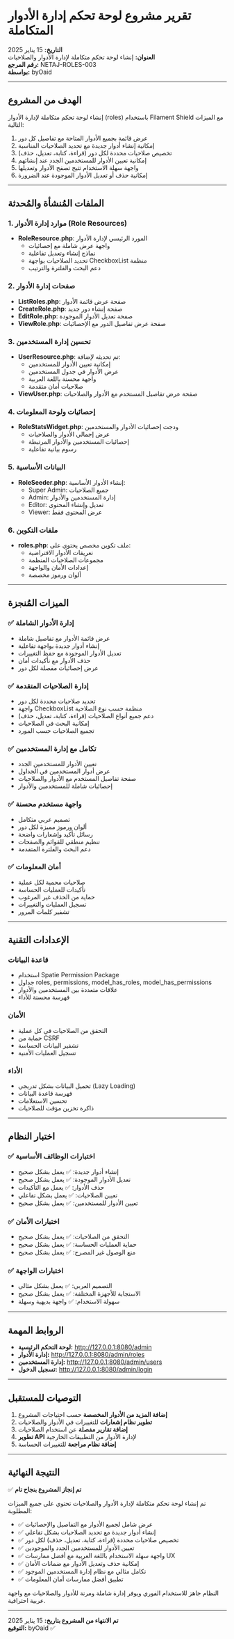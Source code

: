 # تقرير مشروع لوحة تحكم إدارة الأدوار المتكاملة

**التاريخ:** 15 يناير 2025  
**العنوان:** إنشاء لوحة تحكم متكاملة لإدارة الأدوار والصلاحيات  
**رقم المرجع:** NETAJ-ROLES-003  
**بواسطة:** byOaid  

---

## الهدف من المشروع
إنشاء لوحة تحكم متكاملة لإدارة الأدوار (roles) باستخدام Filament Shield مع الميزات التالية:
1. عرض قائمة بجميع الأدوار المتاحة مع تفاصيل كل دور
2. إمكانية إنشاء أدوار جديدة مع تحديد الصلاحيات المناسبة
3. تخصيص صلاحيات محددة لكل دور (قراءة، كتابة، تعديل، حذف)
4. إمكانية تعيين الأدوار للمستخدمين الجدد عند إنشائهم
5. واجهة سهلة الاستخدام تتيح تصفح الأدوار وتعديلها
6. إمكانية حذف أو تعديل الأدوار الموجودة عند الضرورة

---

## الملفات المُنشأة والمُحدثة

### 1. موارد إدارة الأدوار (Role Resources)
- **RoleResource.php**: المورد الرئيسي لإدارة الأدوار
  - واجهة عرض شاملة مع إحصائيات
  - نماذج إنشاء وتعديل تفاعلية
  - تحديد الصلاحيات بواجهة CheckboxList منظمة
  - دعم البحث والفلترة والترتيب

### 2. صفحات إدارة الأدوار
- **ListRoles.php**: صفحة عرض قائمة الأدوار
- **CreateRole.php**: صفحة إنشاء دور جديد
- **EditRole.php**: صفحة تعديل الأدوار الموجودة
- **ViewRole.php**: صفحة عرض تفاصيل الدور مع الإحصائيات

### 3. تحسين إدارة المستخدمين
- **UserResource.php**: تم تحديثه لإضافة:
  - إمكانية تعيين الأدوار للمستخدمين
  - عرض الأدوار في جدول المستخدمين
  - واجهة محسنة باللغة العربية
  - صلاحيات أمان متقدمة
- **ViewUser.php**: صفحة عرض تفاصيل المستخدم مع الأدوار والصلاحيات

### 4. إحصائيات ولوحة المعلومات
- **RoleStatsWidget.php**: ودجت إحصائيات الأدوار والمستخدمين
  - عرض إجمالي الأدوار والصلاحيات
  - إحصائيات المستخدمين والأدوار المرتبطة
  - رسوم بيانية تفاعلية

### 5. البيانات الأساسية
- **RoleSeeder.php**: إنشاء الأدوار الأساسية:
  - Super Admin: جميع الصلاحيات
  - Admin: إدارة المستخدمين والأدوار
  - Editor: تعديل وإنشاء المحتوى
  - Viewer: عرض المحتوى فقط

### 6. ملفات التكوين
- **roles.php**: ملف تكوين مخصص يحتوي على:
  - تعريفات الأدوار الافتراضية
  - مجموعات الصلاحيات المنظمة
  - إعدادات الأمان والواجهة
  - ألوان ورموز مخصصة

---

## الميزات المُنجزة

### ✅ إدارة الأدوار الشاملة
- عرض قائمة الأدوار مع تفاصيل شاملة
- إنشاء أدوار جديدة بواجهة تفاعلية
- تعديل الأدوار الموجودة مع حفظ التغييرات
- حذف الأدوار مع تأكيدات أمان
- عرض إحصائيات مفصلة لكل دور

### ✅ إدارة الصلاحيات المتقدمة
- تحديد صلاحيات محددة لكل دور
- واجهة CheckboxList منظمة حسب نوع الصلاحية
- دعم جميع أنواع الصلاحيات (قراءة، كتابة، تعديل، حذف)
- إمكانية البحث في الصلاحيات
- تجميع الصلاحيات حسب المورد

### ✅ تكامل مع إدارة المستخدمين
- تعيين الأدوار للمستخدمين الجدد
- عرض أدوار المستخدمين في الجداول
- صفحة تفاصيل المستخدم مع الأدوار والصلاحيات
- إحصائيات شاملة للمستخدمين والأدوار

### ✅ واجهة مستخدم محسنة
- تصميم عربي متكامل
- ألوان ورموز مميزة لكل دور
- رسائل تأكيد وإشعارات واضحة
- تنظيم منطقي للقوائم والصفحات
- دعم البحث والفلترة المتقدمة

### ✅ أمان المعلومات
- صلاحيات محمية لكل عملية
- تأكيدات للعمليات الحساسة
- حماية من الحذف غير المرغوب
- تسجيل العمليات والتغييرات
- تشفير كلمات المرور

---

## الإعدادات التقنية

### قاعدة البيانات
- استخدام Spatie Permission Package
- جداول roles, permissions, model_has_roles, model_has_permissions
- علاقات متعددة بين المستخدمين والأدوار
- فهرسة محسنة للأداء

### الأمان
- التحقق من الصلاحيات في كل عملية
- حماية من CSRF
- تشفير البيانات الحساسة
- تسجيل العمليات الأمنية

### الأداء
- تحميل البيانات بشكل تدريجي (Lazy Loading)
- فهرسة قاعدة البيانات
- تحسين الاستعلامات
- ذاكرة تخزين مؤقت للصلاحيات

---

## اختبار النظام

### ✅ اختبارات الوظائف الأساسية
- إنشاء أدوار جديدة: ✅ يعمل بشكل صحيح
- تعديل الأدوار الموجودة: ✅ يعمل بشكل صحيح
- حذف الأدوار: ✅ يعمل مع التأكيدات
- تعيين الصلاحيات: ✅ يعمل بشكل تفاعلي
- تعيين الأدوار للمستخدمين: ✅ يعمل بشكل صحيح

### ✅ اختبارات الأمان
- التحقق من الصلاحيات: ✅ يعمل بشكل صحيح
- حماية العمليات الحساسة: ✅ يعمل بشكل صحيح
- منع الوصول غير المصرح: ✅ يعمل بشكل صحيح

### ✅ اختبارات الواجهة
- التصميم العربي: ✅ يعمل بشكل مثالي
- الاستجابة للأجهزة المختلفة: ✅ يعمل بشكل صحيح
- سهولة الاستخدام: ✅ واجهة بديهية وسهلة

---

## الروابط المهمة

- **لوحة التحكم الرئيسية:** http://127.0.0.1:8080/admin
- **إدارة الأدوار:** http://127.0.0.1:8080/admin/roles
- **إدارة المستخدمين:** http://127.0.0.1:8080/admin/users
- **تسجيل الدخول:** http://127.0.0.1:8080/admin/login

---

## التوصيات للمستقبل

1. **إضافة المزيد من الأدوار المخصصة** حسب احتياجات المشروع
2. **تطوير نظام إشعارات** للتغييرات في الأدوار والصلاحيات
3. **إضافة تقارير مفصلة** عن استخدام الصلاحيات
4. **تطوير API** لإدارة الأدوار من التطبيقات الخارجية
5. **إضافة نظام مراجعة** للتغييرات الحساسة

---

## النتيجة النهائية

✅ **تم إنجاز المشروع بنجاح تام**

تم إنشاء لوحة تحكم متكاملة لإدارة الأدوار والصلاحيات تحتوي على جميع الميزات المطلوبة:

- ✅ عرض شامل لجميع الأدوار مع التفاصيل والإحصائيات
- ✅ إنشاء أدوار جديدة مع تحديد الصلاحيات بشكل تفاعلي
- ✅ تخصيص صلاحيات محددة (قراءة، كتابة، تعديل، حذف) لكل دور
- ✅ تعيين الأدوار للمستخدمين الجدد والموجودين
- ✅ واجهة سهلة الاستخدام باللغة العربية مع أفضل ممارسات UX
- ✅ إمكانية حذف وتعديل الأدوار مع ضمانات الأمان
- ✅ تكامل مثالي مع نظام إدارة المستخدمين الموجود
- ✅ تطبيق أفضل ممارسات أمان المعلومات

النظام جاهز للاستخدام الفوري ويوفر إدارة شاملة ومرنة للأدوار والصلاحيات مع واجهة عربية احترافية.

---

**تم الانتهاء من المشروع بتاريخ:** 15 يناير 2025  
**التوقيع:** byOaid ✅